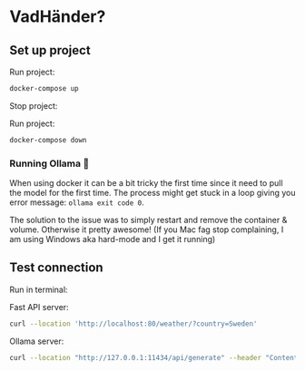 # VadHänder?

## Set up project
Run project:

```sh
docker-compose up
```

Stop project: 

Run project:

```sh
docker-compose down
```
### Running Ollama 🦙
When using docker it can be a bit tricky the first time since it need to pull the model for the first time. The process might get stuck in a loop giving you error message: `ollama exit code 0`.

The solution to the issue was to simply restart and remove the container & volume. Otherwise it pretty awesome! (If you Mac fag stop complaining, I am using Windows aka hard-mode and I get it running)

## Test connection
Run in terminal: 

Fast API server:
```sh
curl --location 'http://localhost:80/weather/?country=Sweden'
```
Ollama server:
```sh
curl --location "http://127.0.0.1:11434/api/generate" --header "Content-Type: application/json" --data-raw "{\"model\": \"qwen2:0.5b\", \"prompt\": \"Why is the sky blue?\", \"stream\": true}"
```